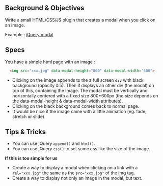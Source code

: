 ## Background & Objectives

Write a small HTML/CSS/JS plugin that creates a modal when you click on an image.

Example : [jQuery modal](http://kylefox.ca/jquery-modal/examples/)

## Specs

You have a simple html page with an image :

```html
  <img src="xxx.jpg" data-modal-height="800" data-modal-width="600">
```

- Clicking on the image appends to the <body> a full screen `div` with black background (opacity 0.5).
  Then it displays an other div (the modal) on top of this, containing the image.
  The modal must be vertically and horizontally centered with a fixed size 800*600px (the size depends on the data-modal-height & data-modal-width attributes).
- Clicking on the black background comes back to normal page.
- It would be nice if the image came with a little animation (eg. fade, stretch or slide)

## Tips & Tricks

- You can use jQuery `append()` and `html()`.
- You can use jQuery `css()` to set some css like the size of the image.

**If this is too simple for us**

- Create a way to display a modal when clicking on a link with a `rel="xxx.jpg"` the same as the `src="xxx.jpg"` of the img tag.
- Create a way to display not only an image in the modal, but text.
